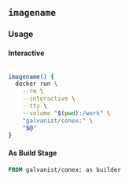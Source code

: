 ## `imagename`

### Usage

#### Interactive

```sh

imagename() {
  docker run \
    --rm \
    --interactive \
    --tty \
    --volume "$(pwd):/work" \
    "galvanist/conex:" \
    "$@"
}

```

#### As Build Stage

```Dockerfile
FROM galvanist/conex: as builder



```
